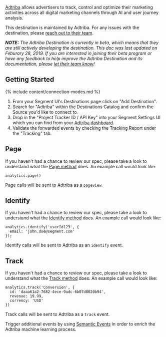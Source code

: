 [Adtriba](https://www.adtriba.com/?utm_source=segmentio&utm_medium=docs&utm_campaign=partners) allows advertisers to track, control and optimize their marketing activities across all digital marketing channels through AI and user journey analysis.

This destination is maintained by Adtriba. For any issues with the destination, please [reach out to their team](mailto:support@adtriba.com).

_**NOTE:** The Adtriba Destination is currently in beta, which means that they are still actively developing the destination. This doc was last updated on Feburary 28, 2019. If you are interested in joining their beta program or have any feedback to help improve the Adtriba Destination and its documentation, please [let their team know](mailto:support@adtriba.com)!_


## Getting Started

{% include content/connection-modes.md %}

1. From your Segment UI's Destinations page click on "Add Destination".
2. Search for "Adtriba" within the Destinations Catalog and confirm the Source you'd like to connect to.
3. Drop in the "Project Tracker ID / API Key" into your Segment Settings UI which you can find from your [Adtriba dashboard](https://console.adtriba.com).
4. Validate the forwarded events by checking the Tracking Report under the "Tracking" tab.

## Page

If you haven't had a chance to review our spec, please take a look to understand what the [Page method](https://segment.com/docs/spec/page/) does. An example call would look like:

```
analytics.page()
```

Page calls will be sent to Adtriba as a `pageview`. 


## Identify

If you haven't had a chance to review our spec, please take a look to understand what the [Identify method](https://segment.com/docs/spec/identify/) does. An example call would look like:

```
analytics.identify('userId123', {
  email: 'john.doe@segment.com'
});
```

Identify calls will be sent to Adtriba as an `identify` event.


## Track

If you haven't had a chance to review our spec, please take a look to understand what the [Track method](https://segment.com/docs/spec/track/) does. An example call would look like:

```
analytics.track('Conversion', {
  id: 'daaa61a2-7682-4ece-9adc-6b07d8020b94',
  revenue: 19.99,
  currency: 'USD'
})
```

Track calls will be sent to Adtriba as a `track` event. 

Trigger additional events by using [Semantic Events](https://segment.com/docs/spec/semantic/) in order to enrich the Adtriba machine learning process.
